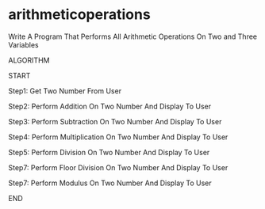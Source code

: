 # arithmeticoperations
Write A Program That Performs All Arithmetic Operations On Two and Three Variables 

ALGORITHM

START

Step1: Get Two Number From User

Step2: Perform Addition On Two Number And Display To User

Step3: Perform Subtraction On Two Number And Display To User

Step4: Perform Multiplication On Two Number And Display To User

Step5: Perform Division On Two Number And Display To User

Step7: Perform Floor Division On Two Number And Display To User

Step7: Perform Modulus On Two Number And Display To User

END

